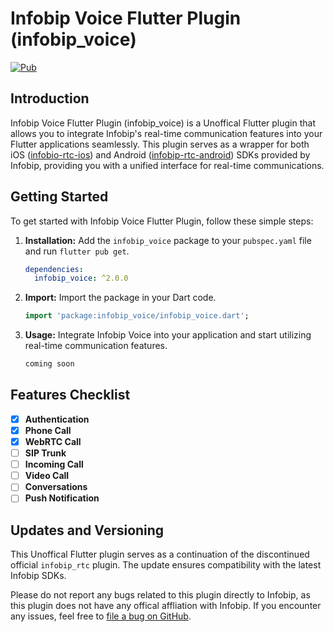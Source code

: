 # Infobip Voice Flutter Plugin (infobip_voice)

[![Pub](https://img.shields.io/pub/v/infobip_voice.svg)](https://pub.dev/packages/infobip_voice)

## Introduction

Infobip Voice Flutter Plugin (infobip_voice) is a Unoffical Flutter plugin that allows you to integrate Infobip's real-time communication features into your Flutter applications seamlessly. This plugin serves as a wrapper for both iOS ([infobio-rtc-ios](https://github.com/infobip/infobip-rtc-ios)) and Android ([infobip-rtc-android](https://github.com/infobip/infobip-rtc-android)) SDKs provided by Infobip, providing you with a unified interface for real-time communications.


## Getting Started

To get started with Infobip Voice Flutter Plugin, follow these simple steps:

1. **Installation:** Add the `infobip_voice` package to your `pubspec.yaml` file and run `flutter pub get`.

    ```yaml
    dependencies:
      infobip_voice: ^2.0.0
    ```

2. **Import:** Import the package in your Dart code.

    ```dart
    import 'package:infobip_voice/infobip_voice.dart';
    ```

3. **Usage:** Integrate Infobip Voice into your application and start utilizing real-time communication features.
    ```dart
   coming soon
    ```


## Features Checklist

- [x] **Authentication**
- [x] **Phone Call**
- [x] **WebRTC Call**
- [ ] **SIP Trunk**
- [ ] **Incoming Call**
- [ ] **Video Call**
- [ ] **Conversations**
- [ ] **Push Notification**

## Updates and Versioning

This Unoffical Flutter plugin serves as a continuation of the discontinued official `infobip_rtc` plugin. The update ensures compatibility with the latest Infobip SDKs.

Please do not report any bugs related to this plugin directly to Infobip, as this plugin does not have any offical affliation with Infobip. If you encounter any issues, feel free to [file a bug on GitHub](https://github.com/icodelifee/infobip_voice/issues).